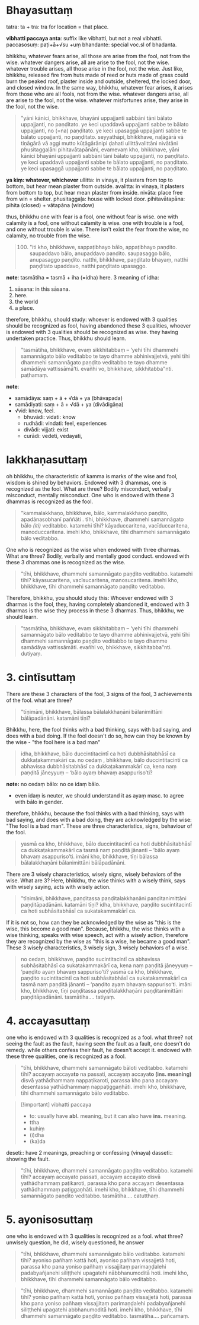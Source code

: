 # Bhayasuttaṃ
tatra: ta +  tra: tra for location = that place.

**vibhatti paccaya anta**: suffix like vibhatti, but not a real vibhatti.
paccasosuṃ: paṭi+ā+√su +uṃ
bhandante: special voc.sl of bhadanta.

bhikkhu, whatever fears arise, all those are arise from the fool, not from the wise. whatever dangers arise, all are arise to the fool, not the wise. whatever trouble arises, all those arise in the fool, not the wise. Just like, bhikkhu, released fire from huts made of reed or huts made of grass could burn the peaked roof, plaster inside and outside, sheltered, the locked door,  and closed window. In the same way, bhikkhu, whatever fear arises, it arises from those who are all fools, not from the wise. whatever dangers arise, all are arise to the fool, not the wise. whatever misfortunes arise, they arise in the fool, not the wise.
>"yāni kānici, bhikkhave, bhayāni uppajjanti sabbāni tāni bālato uppajjanti, no paṇḍitato. ye keci upaddavā uppajjanti sabbe te bālato uppajjanti, no (=na) paṇḍitato. ye keci upasaggā uppajjanti sabbe te bālato uppajjanti, no paṇḍitato. seyyathāpi, bhikkhave, naḷāgārā vā tiṇāgārā vā aggi mutto kūṭāgārānipi ḍahati ullittāvalittāni nivātāni phusitaggaḷāni pihitavātapānāni, evamevaṃ kho, bhikkhave, yāni kānici bhayāni uppajjanti sabbāni tāni bālato uppajjanti, no paṇḍitato. ye keci upaddavā uppajjanti sabbe te bālato uppajjanti, no paṇḍitato. ye keci upasaggā uppajjanti sabbe te bālato uppajjanti, no paṇḍitato.

**ya kiṃ: whatever, whichever**
ullitta: in vinaya, it plasters from top to bottom, but hear mean plaster from outside.
avalitta: in vinaya, it plasters from bottom to top, but hear mean plaster from inside.
nivāta: place free from win = shelter.
phusitaggaḷa: house with locked door.
pihitavātapāna: pihita (closed) + vātapāna (window)


thus, bhikkhu one with fear is a fool, one without fear is wise. 
one with calamity is a fool, one without calamity is wise. one with trouble is a fool, and one without trouble is wise. There isn't exist the fear from the wise, no calamity, no trouble from the wise.
>100. "iti kho, bhikkhave, sappaṭibhayo bālo, appaṭibhayo paṇḍito. saupaddavo bālo, anupaddavo paṇḍito. saupasaggo bālo, anupasaggo paṇḍito. natthi, bhikkhave, paṇḍitato bhayaṃ, natthi paṇḍitato upaddavo, natthi paṇḍitato upasaggo.

**note**: tasmātiha = tasmā + iha (=idha) here.
3 meaning of idha:
1. sāsana: in this sāsana.
2. here.
3. the world
4. a place.

therefore, bhikkhu, should study: whoever is endowed with 3 qualities should be recognized as fool, having abandoned these 3 qualities, whoever is endowed with 3 qualities should be recognized as wise. they having undertaken practice. Thus, bhikkhu should learn.

>"tasmātiha, bhikkhave, evaṃ sikkhitabbaṃ – ‘yehi tīhi dhammehi samannāgato bālo veditabbo te tayo dhamme abhinivajjetvā, yehi tīhi dhammehi samannāgato paṇḍito veditabbo te tayo dhamme samādāya vattissāmā’ti. evañhi vo, bhikkhave, sikkhitabba"nti. paṭhamaṃ.

**note**:
- samādāya: saṃ + ā + √dā + ya (bhāvapada)
- samādiyati: saṃ + ā + √dā + ya (divādigāṇa)
- √vid: know, feel.
	- bhuvādi: vidati: know
	- rudhādi: vindati: feel, experiences
	- divādi: vijjati: exist
	- curādi: vedeti, vedayati,
#  lakkhaṇasuttaṃ

oh bhikkhu, the characteristic of kamma is marks of the wise and fool, wisdom is shined by behaviors. Endowed with 3 dhammas, one is recognized as the fool. What are three?  Bodily misconduct, verbally misconduct, mentally misconduct. One who is endowed with these 3 dhammas is recognized as the fool.

>"kammalakkhaṇo, bhikkhave, bālo, kammalakkhaṇo paṇḍito, apadānasobhanī paññāti . tīhi, bhikkhave, dhammehi samannāgato bālo *(iti)* veditabbo. katamehi tīhi? kāyaduccaritena, vacīduccaritena, manoduccaritena. imehi kho, bhikkhave, tīhi dhammehi samannāgato bālo veditabbo.

One who is recognized as the wise when endowed with three dharmas. What are three? Bodily, verbally and mentally good conduct. endowed with these 3 dhammas one is recognized as the wise.
>"tīhi, bhikkhave, dhammehi samannāgato paṇḍito veditabbo. katamehi tīhi? kāyasucaritena, vacīsucaritena, manosucaritena. imehi kho, bhikkhave, tīhi dhammehi samannāgato paṇḍito veditabbo.

Therefore, bhikkhu, you should study this: Whoever endowed with 3 dharmas is the fool, they, having completely abandoned it, endowed with 3 dharmas is the wise they process in these 3 dharmas. Thus, bhikkhu, we should learn.
>"tasmātiha, bhikkhave, evaṃ sikkhitabbaṃ – ‘yehi tīhi dhammehi samannāgato bālo veditabbo te tayo dhamme abhinivajjetvā, yehi tīhi dhammehi samannāgato paṇḍito veditabbo te tayo dhamme samādāya vattissāmāti. evañhi vo, bhikkhave, sikkhitabba"nti. dutiyaṃ.

# 3. cintīsuttaṃ 

There are these 3 characters of the fool, 3 signs of the fool, 3 achievements of the fool. what are three?
>"tīṇimāni, bhikkhave, bālassa bālalakkhaṇāni bālanimittāni bālāpadānāni. katamāni tīṇi? 

Bhikkhu, here, the fool thinks with a bad thinking, says with bad saying, and does with a bad doing. If the fool doesn't do so, how can they be known by the wise - "the fool here is a bad man"
>idha, bhikkhave, bālo duccintitacintī ca hoti dubbhāsitabhāsī ca dukkaṭakammakārī ca. no cedaṃ , bhikkhave, bālo duccintitacintī ca abhavissa dubbhāsitabhāsī ca dukkaṭakammakārī ca, kena naṃ paṇḍitā jāneyyuṃ – ‘bālo ayaṃ bhavaṃ asappuriso’ti? 

**note:**
no cedaṃ bālo: no ce idaṃ bālo.
- even idaṃ is neuter, we should understand it as ayaṃ masc. to agree with bālo in gender.

therefore, bhikkhu, because the fool thinks with a bad thinking, says with bad saying, and does with a bad doing, they are acknowledged by the wise: "The fool is a bad man". These are three characteristics, signs, behaviour of the fool.
>yasmā ca kho, bhikkhave, bālo duccintitacintī ca hoti dubbhāsitabhāsī ca dukkaṭakammakārī ca tasmā naṃ paṇḍitā jānanti – ‘bālo ayaṃ bhavaṃ asappuriso’ti. imāni kho, bhikkhave, tīṇi bālassa bālalakkhaṇāni bālanimittāni bālāpadānāni.

There are 3 wisely characteristics, wisely signs, wisely behaviors of the wise. What are 3? Here, bhikkhu, the wise thinks with a wisely think, says with wisely saying, acts with wisely action.
>"tīṇimāni, bhikkhave, paṇḍitassa paṇḍitalakkhaṇāni paṇḍitanimittāni paṇḍitāpadānāni. katamāni tīṇi? idha, bhikkhave, paṇḍito sucintitacintī ca hoti subhāsitabhāsī ca sukatakammakārī ca. 

If it is not so, how can they be acknowledged by  the wise as "this is the wise, this become a good man". Because, bhikkhu, the wise thinks with a wise thinking, speaks with wise speech, act with a wisely action, therefore they are recognized by  the wise as "this is a wise, he became a good man". These 3 wisely characteristics, 3 wisely sign, 3 wisely behaviors of a wise.
>no cedaṃ, bhikkhave, paṇḍito sucintitacintī ca abhavissa subhāsitabhāsī ca sukatakammakārī ca, kena naṃ paṇḍitā jāneyyuṃ – ‘paṇḍito ayaṃ bhavaṃ sappuriso’ti? yasmā ca kho, bhikkhave, paṇḍito sucintitacintī ca hoti subhāsitabhāsī ca sukatakammakārī ca tasmā naṃ paṇḍitā jānanti – ‘paṇḍito ayaṃ bhavaṃ sappuriso’ti. imāni kho, bhikkhave, tīṇi paṇḍitassa paṇḍitalakkhaṇāni paṇḍitanimittāni paṇḍitāpadānāni. tasmātiha…. tatiyaṃ.


# 4. accayasuttaṃ

one who is endowed with 3 qualities is recognized as a fool.
what three? not seeing the fault as the fault, having seen the fault as a fault, one doesn't do remedy. while others confess their fault, he doesn't accept it. endowed with these three qualities, one is recognized as a fool.
>"tīhi, bhikkhave, dhammehi samannāgato bāloti veditabbo. katamehi tīhi? accayaṃ accaya**to** na passati, accayaṃ accaya**to (ins. meaning)** disvā yathādhammaṃ nappaṭikaroti, parassa kho pana accayaṃ desentassa yathādhammaṃ nappaṭiggaṇhāti. imehi kho, bhikkhave, tīhi dhammehi samannāgato bālo veditabbo.

> [!important] vibhatti paccaya
> - to: usually have **abl.** meaning, but it can also have **ins.** meaning.
> - ttha
> - kuhiṃ
> - (i)dha
> - (ka)da

deseti:: have 2 meanings, preaching or confessing (vinaya)
dasseti:: showing the fault. 

>"tīhi, bhikkhave, dhammehi samannāgato paṇḍito veditabbo. katamehi tīhi? accayaṃ accayato passati, accayaṃ accayato disvā yathādhammaṃ paṭikaroti, parassa kho pana accayaṃ desentassa yathādhammaṃ paṭiggaṇhāti. imehi kho, bhikkhave, tīhi dhammehi samannāgato paṇḍito veditabbo. tasmātiha…. catutthaṃ.

# 5. ayonisosuttaṃ

one who is endowed with 3 qualities is recognized as a fool.
what three? unwisely question, he did, wisely questioned, he answer
>"tīhi, bhikkhave, dhammehi samannāgato bālo veditabbo. katamehi tīhi? ayoniso pañhaṃ kattā hoti, ayoniso pañhaṃ vissajjetā hoti, parassa kho pana yoniso pañhaṃ vissajjitaṃ parimaṇḍalehi padabyañjanehi siliṭṭhehi upagatehi nābbhanumoditā hoti. imehi kho, bhikkhave, tīhi dhammehi samannāgato bālo veditabbo.


>"tīhi, bhikkhave, dhammehi samannāgato paṇḍito veditabbo. katamehi tīhi? yoniso pañhaṃ kattā hoti, yoniso pañhaṃ vissajjetā hoti, parassa kho pana yoniso pañhaṃ vissajjitaṃ parimaṇḍalehi padabyañjanehi siliṭṭhehi upagatehi abbhanumoditā hoti. imehi kho, bhikkhave, tīhi dhammehi samannāgato paṇḍito veditabbo. tasmātiha…. pañcamaṃ.

